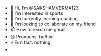 - 👋 Hi, I’m @SAKSHAMVERMA123
- 👀 I’m interested in sports
- 🌱 I’m currently learning coading
- 💞️ I’m looking to collaborate on my friend
- 📫 How to reach me gmail
- 😄 Pronouns: he/him
- ⚡ Fun fact: nothing
- 

<!---
SAKSHAMVERMA123/SAKSHAMVERMA123 is a ✨ special ✨ repository because its `README.md` (this file) appears on your GitHub profile.
You can click the Preview link to take a look at your changes.
--->

